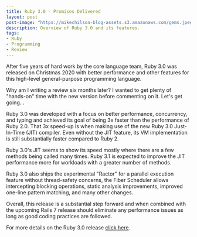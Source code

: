 ```yaml
---
title: Ruby 3.0 - Promises Delivered
layout: post
post-image: "https://mikechilson-blog-assets.s3.amazonaws.com/gems.jpeg"
description: Overview of Ruby 3.0 and its features.
tags:
- Ruby
- Programming
- Review
---
```


After five years of hard work by the core language team, Ruby 3.0 was released on Christmas 2020 with better performance and other features for this high-level general-purpose programming language.

Why am I writing a review six months later? I wanted to get plenty of "hands-on" time with the new version before commenting on it. Let's get going...

Ruby 3.0 was developed with a focus on better performance, concurrency, and typing and achieved its goal of being 3x faster than the performance of Ruby 2.0. That 3x speed-up is when making use of the new Ruby 3.0 Just-In-Time (JIT) compiler. Even without the JIT feature, its VM implementation is still substantially faster compared to Ruby 2.

Ruby 3.0's JIT seems to show its speed mostly where there are a few methods being called many times. Ruby 3.1 is expected to improve the JIT performance more for workloads with a greater number of methods.

Ruby 3.0 also ships the experimental "Ractor" for a parallel execution feature without thread-safety concerns, the Fiber Scheduler allows intercepting blocking operations, static analysis improvements, improved one-line pattern matching, and many other changes.

Overall, this release is a substantial step forward and when combined with the upcoming Rails 7 release should eliminate any performance issues as long as good coding practices are followed.

For more details on the Ruby 3.0 release [click here](https://www.ruby-lang.org/en/news/2020/12/25/ruby-3-0-0-released/).
